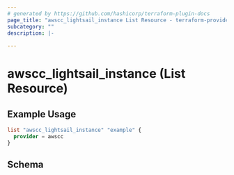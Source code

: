 ```yaml
---
# generated by https://github.com/hashicorp/terraform-plugin-docs
page_title: "awscc_lightsail_instance List Resource - terraform-provider-awscc"
subcategory: ""
description: |-
  
---
```


# awscc_lightsail_instance (List Resource)



## Example Usage

```terraform
list "awscc_lightsail_instance" "example" {
  provider = awscc
}
```

<!-- schema generated by tfplugindocs -->
## Schema

